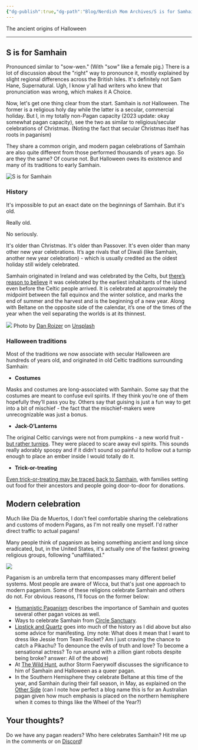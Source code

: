 ```yaml
---
{"dg-publish":true,"dg-path":"Blog/Nerdish Mom Archives/S is for Samhain.md","permalink":"/blog/nerdish-mom-archives/s-is-for-samhain/","title":"S is for Samhain","tags":["homeschool"],"noteIcon":"","created":"","updated":"2023-07-12T22:27:31.000-04:00"}
---
```



The ancient origins of Halloween

* * *

## S is for Samhain

Pronounced similar to "sow-wen." (With "sow" like a female pig.) There is a lot of discussion about the "right" way to pronounce it, mostly explained by slight regional differences across the British Isles. 
It's definitely not Sam Hane, Supernatural. Ugh, I know y'all had writers who knew that pronunciation was wrong, which makes it A Choice.

Now, let's get one thing clear from the start. Samhain is _not_ Halloween. The former is a religious holy day while the latter is a secular, commercial holiday. But I, in my totally non-Pagan capacity (2023 update: okay somewhat pagan capacity), see the two as similar to religious/secular celebrations of Christmas. (Noting the fact that secular Christmas itself has roots in paganism) 

They share a common origin, and modern pagan celebrations of Samhain are also quite different from those performed thousands of years ago. So are they the same? Of course not. But Halloween owes its existence and many of its traditions to early Samhain. 

![S is for Samhain](https://i.imgur.com/hWvCIgb.png)


### **History**

It's impossible to put an exact date on the beginnings of Samhain. But it's old. 

Really old. 

No seriously. 

It's older than Christmas. It's older than Passover. It's even older than many other new year celebrations. It’s age rivals that of Diwali (like Samhain, another new year celebration) - which is usually credited as the oldest holiday still widely celebrated. 

Samhain originated in Ireland and was celebrated by the Celts, but [there’s reason to believe](https://www.newgrange.com/samhain.htm) it was celebrated by the earliest inhabitants of the island even before the Celtic people arrived. It is celebrated at approximately the midpoint between the fall equinox and the winter solstice, and marks the end of summer and the harvest and is the beginning of a new year. Along with Beltane on the opposite side of the calendar, it’s one of the times of the year when the veil separating the worlds is at its thinnest.

![](https://i.imgur.com/G7f5vsC.png)
Photo by [Dan Roizer](https://unsplash.com/@danny159?utm_source=unsplash&utm_medium=referral&utm_content=creditCopyText) on [Unsplash](https://unsplash.com/collections/1097211/mabon-samhain?utm_source=unsplash&utm_medium=referral&utm_content=creditCopyText)

### **Halloween traditions**

Most of the traditions we now associate with secular Halloween are hundreds of years old, and originated in old Celtic traditions surrounding Samhain:

- **Costumes**

Masks and costumes are long-associated with Samhain. Some say that the costumes are meant to confuse evil spirits. If they think you’re one of them hopefully they’ll pass you by. Others say that guising is just a fun way to get into a bit of mischief - the fact that the mischief-makers were unrecognizable was just a bonus. 

- **Jack-O’Lanterns**

The original Celtic carvings were not from pumpkins - a new world fruit - [but rather turnips](https://web.archive.org/web/20110624080404/https://pantherfile.uwm.edu/barnold/www/lectures/holloween.html). They were placed to scare away evil spirits. This sounds really adorably spoopy and if it didn’t sound so painful to hollow out a turnip enough to place an ember inside I would totally do it.

- **Trick-or-treating**

[Even trick-or-treating may be traced back to Samhain](https://www.truehighlands.com/scottish-halloween-traditions/), with families setting out food for their ancestors and people going door-to-door for donations. 

## **Modern celebration** 

Much like Dia de Muertos, I don't feel comfortable sharing the celebrations and customs of modern Pagans, as I'm not really one myself. I'd rather direct traffic to actual pagans! 

Many people think of paganism as being something ancient and long since eradicated, but, in the United States, it's actually one of the fastest growing religious groups, following "unaffiliated." 

![](https://i.imgur.com/q5Rb3Bx.png)

Paganism is an umbrella term that encompasses many different belief systems. Most people are aware of Wicca, but that's just one approach to modern paganism. Some of these religions celebrate Samhain and others do not. For obvious reasons, I’ll focus on the former below:

- [Humanistic Paganism](https://humanisticpaganism.com/2019/10/20/samhain-the-fall-equitherm-approaches-3/) describes the importance of Samhain and quotes several other pagan voices as well.
- Ways to celebrate Samhain from [Circle Sanctuary](https://www.circlesanctuary.org/index.php/celebrating-the-seasons/celebrating-samhain).
- [Lipstick and Quartz](https://lipstickandquartz.com/samhain-traditions-for-the-modern-witch/) goes into much of the history as I did above but also some advice for manifesting. (my note: What does it mean that I want to dress like Jessie from Team Rocket? Am I just craving the chance to catch a Pikachu? To denounce the evils of truth and love? To become a sensational actress? To run around with a zillion giant robots despite being broke? answer: All of the above)
- At [The Wild Hunt](https://wildhunt.org/2019/10/column-we-wish-you-a-sacred-samhain-and-a-homo-halloween.html), author Storm Faerywolf discusses the significance to him of Samhain and Halloween as a queer pagan.
- In the Southern Hemisphere they celebrate Beltane at this time of the year, and Samhain during their fall season, in May, as explained on the [Other Side](https://theotherside.wordpress.com/2011/11/01/halloween-samhain-beltane-in-australia/) (can I note how perfect a blog name this is for an Australian pagan given how much emphasis is placed on the northern hemisphere when it comes to things like the Wheel of the Year?)

## **Your thoughts?**

Do we have any pagan readers? Who here celebrates Samhain? Hit me up in the comments or on [Discord](https://discord.gg/JkPbnhb)!
